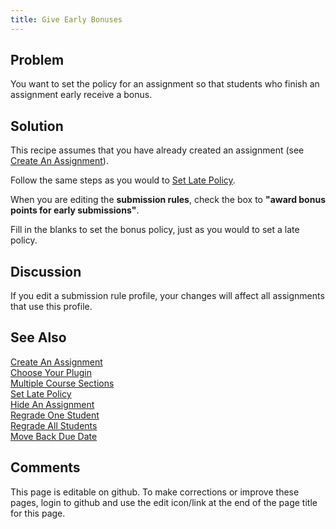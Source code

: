 ```yaml
---
title: Give Early Bonuses
---
```

## Problem 

You want to set the policy for an assignment so that students who
finish an assignment early receive a bonus.

## Solution 

This recipe assumes that you have already created an assignment (see
[Create An Assignment](CreateAnAssignment.html)).

Follow the same steps as you would to [Set Late Policy](SetLatePolicy.html).

When you are editing the **submission rules**, check the box to
**"award bonus points for early submissions"**.

Fill in the blanks to set the bonus policy, just as you would to set a
late policy.

## Discussion 

If you edit a submission rule profile, your changes will affect all
assignments that use this profile.

## See Also 

[Create An Assignment](CreateAnAssignment.html) <br/>
[Choose Your Plugin](ChooseYourPlugin.html) <br/>
[Multiple Course Sections](MultipleCourseSections.html) <br/>
[Set Late Policy](SetLatePolicy.html) <br/>
[Hide An Assignment](HideAnAssignment.html) <br/>
[Regrade One Student](RegradeOneStudent.html) <br/>
[Regrade All Students](RegradeAllStudents.html) <br/>
[Move Back Due Date](MoveBackDueDate.html)

## Comments 

This page is editable on github. To make corrections or improve these
pages, login to github and use the edit icon/link at the end of the
page title for this page.
